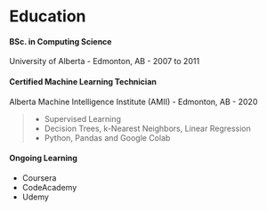 # Education

#### BSc. in Computing Science
University of Alberta - Edmonton, AB - 2007 to 2011


#### Certified Machine Learning Technician
Alberta Machine Intelligence Institute (AMII) - Edmonton, AB - 2020
> - Supervised Learning
> - Decision Trees, k-Nearest Neighbors, Linear Regression
> - Python, Pandas and Google Colab


#### Ongoing Learning
- Coursera
- CodeAcademy
- Udemy